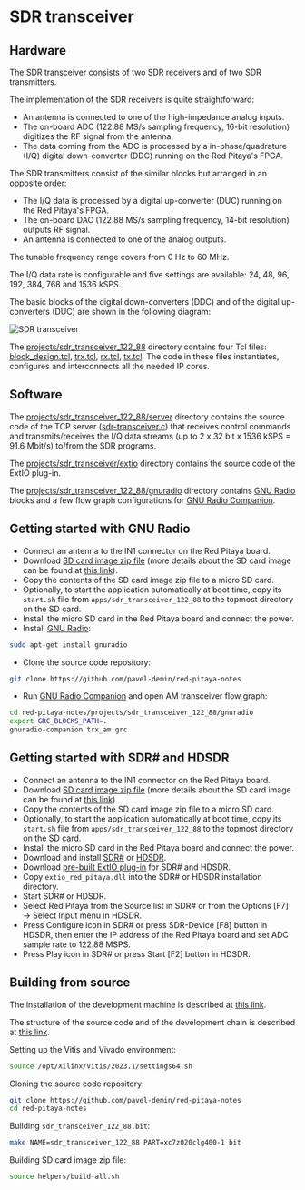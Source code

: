 # SDR transceiver

## Hardware

The SDR transceiver consists of two SDR receivers and of two SDR transmitters.

The implementation of the SDR receivers is quite straightforward:

- An antenna is connected to one of the high-impedance analog inputs.
- The on-board ADC (122.88 MS/s sampling frequency, 16-bit resolution) digitizes the RF signal from the antenna.
- The data coming from the ADC is processed by a in-phase/quadrature (I/Q) digital down-converter (DDC) running on the Red Pitaya's FPGA.

The SDR transmitters consist of the similar blocks but arranged in an opposite order:

- The I/Q data is processed by a digital up-converter (DUC) running on the Red Pitaya's FPGA.
- The on-board DAC (122.88 MS/s sampling frequency, 14-bit resolution) outputs RF signal.
- An antenna is connected to one of the analog outputs.

The tunable frequency range covers from 0 Hz to 60 MHz.

The I/Q data rate is configurable and five settings are available: 24, 48, 96, 192, 384, 768 and 1536 kSPS.

The basic blocks of the digital down-converters (DDC) and of the digital up-converters (DUC) are shown in the following diagram:

![SDR transceiver](/img/sdr-transceiver-122-88.png)

The [projects/sdr_transceiver_122_88]($source$/projects/sdr_transceiver_122_88) directory contains four Tcl files: [block_design.tcl]($source$/projects/sdr_transceiver_122_88/block_design.tcl), [trx.tcl]($source$/projects/sdr_transceiver_122_88/trx.tcl), [rx.tcl]($source$/projects/sdr_transceiver_122_88/rx.tcl), [tx.tcl]($source$/projects/sdr_transceiver_122_88/tx.tcl). The code in these files instantiates, configures and interconnects all the needed IP cores.

## Software

The [projects/sdr_transceiver_122_88/server]($source$/projects/sdr_transceiver_122_88/server) directory contains the source code of the TCP server ([sdr-transceiver.c]($source$/projects/sdr_transceiver_122_88/server/sdr-transceiver.c)) that receives control commands and transmits/receives the I/Q data streams (up to 2 x 32 bit x 1536 kSPS = 91.6 Mbit/s) to/from the SDR programs.

The [projects/sdr_transceiver/extio]($source$/projects/sdr_transceiver/extio) directory contains the source code of the ExtIO plug-in.

The [projects/sdr_transceiver_122_88/gnuradio]($source$/projects/sdr_transceiver_122_88/gnuradio) directory contains [GNU Radio](https://www.gnuradio.org) blocks and a few flow graph configurations for [GNU Radio Companion](https://wiki.gnuradio.org/index.php/GNURadioCompanion).

## Getting started with GNU Radio

- Connect an antenna to the IN1 connector on the Red Pitaya board.
- Download [SD card image zip file]($release_image$) (more details about the SD card image can be found at [this link](/alpine/)).
- Copy the contents of the SD card image zip file to a micro SD card.
- Optionally, to start the application automatically at boot time, copy its `start.sh` file from `apps/sdr_transceiver_122_88` to the topmost directory on the SD card.
- Install the micro SD card in the Red Pitaya board and connect the power.
- Install [GNU Radio](https://www.gnuradio.org):

```bash
sudo apt-get install gnuradio
```

- Clone the source code repository:

```bash
git clone https://github.com/pavel-demin/red-pitaya-notes
```

- Run [GNU Radio Companion](https://wiki.gnuradio.org/index.php/GNURadioCompanion) and open AM transceiver flow graph:

```bash
cd red-pitaya-notes/projects/sdr_transceiver_122_88/gnuradio
export GRC_BLOCKS_PATH=.
gnuradio-companion trx_am.grc
```

## Getting started with SDR# and HDSDR

- Connect an antenna to the IN1 connector on the Red Pitaya board.
- Download [SD card image zip file]($release_image$) (more details about the SD card image can be found at [this link](/alpine/)).
- Copy the contents of the SD card image zip file to a micro SD card.
- Optionally, to start the application automatically at boot time, copy its `start.sh` file from `apps/sdr_transceiver_122_88` to the topmost directory on the SD card.
- Install the micro SD card in the Red Pitaya board and connect the power.
- Download and install [SDR#](https://www.dropbox.com/sh/5fy49wae6xwxa8a/AAAdAcU238cppWziK4xPRIADa/sdr/sdrsharp_v1.0.0.1361_with_plugins.zip?dl=1) or [HDSDR](https://www.hdsdr.de).
- Download [pre-built ExtIO plug-in]($extio_file$) for SDR# and HDSDR.
- Copy `extio_red_pitaya.dll` into the SDR# or HDSDR installation directory.
- Start SDR# or HDSDR.
- Select Red Pitaya from the Source list in SDR# or from the Options \[F7\] → Select Input menu in HDSDR.
- Press Configure icon in SDR# or press SDR-Device \[F8\] button in HDSDR, then enter the IP address of the Red Pitaya board and set ADC sample rate to 122.88 MSPS.
- Press Play icon in SDR# or press Start \[F2\] button in HDSDR.

## Building from source

The installation of the development machine is described at [this link](/development-machine/).

The structure of the source code and of the development chain is described at [this link](/led-blinker/).

Setting up the Vitis and Vivado environment:

```bash
source /opt/Xilinx/Vitis/2023.1/settings64.sh
```

Cloning the source code repository:

```bash
git clone https://github.com/pavel-demin/red-pitaya-notes
cd red-pitaya-notes
```

Building `sdr_transceiver_122_88.bit`:

```bash
make NAME=sdr_transceiver_122_88 PART=xc7z020clg400-1 bit
```

Building SD card image zip file:

```bash
source helpers/build-all.sh
```
